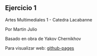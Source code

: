 ## Ejercicio 1

Artes Multimediales 1 - Catedra Lacabanne


Por Martin Julio


Basado en obra de Yakov Chernikhov


Para visualizar web: <a href="https://mj-una.github.io/ej1-p5js/" target="_blank" rel="noopener">github-pages</a>

